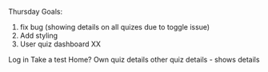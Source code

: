 Thursday Goals:

1. fix bug (showing details on all quizes due to toggle issue)
2. Add styling
3. User quiz dashboard XX


Log in
Take a test
Home?
Own quiz details
other quiz details - shows details